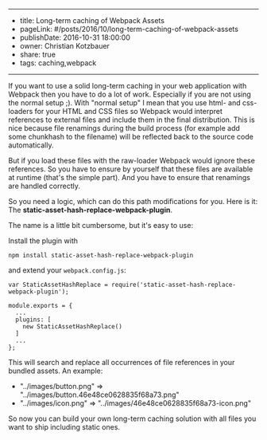 --------------------------------
- title: Long-term caching of Webpack Assets
- pageLink: #&#x2F;posts&#x2F;2016&#x2F;10&#x2F;long-term-caching-of-webpack-assets
- publishDate:  2016-10-31 18:00:00
- owner: Christian Kotzbauer
- share: true
- tags: caching,webpack
--------------------------------

If you want to use a solid long-term caching in your web application with Webpack then you have to do a lot of work.
Especially if you are not using the normal setup ;). With "normal setup" I mean that you use html- and css-loaders for 
your HTML and CSS files so Webpack would interpret references to external files and include them in the final distribution.
This is nice because file renamings during the build process (for example add some chunkhash to the filename) will
be reflected back to the source code automatically.

But if you load these files with the raw-loader Webpack would ignore these references. So you have to ensure by yourself
that these files are available at runtime (that's the simple part). And you have to ensure that renamings are handled correctly.

So you need a logic, which can do this path modifications for you. Here is it: The **static-asset-hash-replace-webpack-plugin**.

The name is a little bit cumbersome, but it's easy to use:

Install the plugin with

```
npm install static-asset-hash-replace-webpack-plugin
```

and extend your `webpack.config.js`:

```
var StaticAssetHashReplace = require('static-asset-hash-replace-webpack-plugin');

module.exports = {
  ...
  plugins: [
    new StaticAssetHashReplace()
  ]
  ...
};
```

This will search and replace all occurrences of file references in your bundled assets. An example:

- "../images/button.png" => "../images/button.46e48ce0628835f68a73.png"
- "../images/icon.png" => "../images/46e48ce0628835f68a73-icon.png"


So now you can build your own long-term caching solution with all files you want to ship including static ones.
